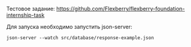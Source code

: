 Тестовое задание: https://github.com/Flexberry/flexberry-foundation-internship-task

Для запуска необходимо запустить json-server: 
```
json-server --watch src/database/response-example.json
```
